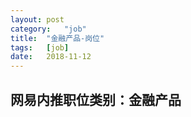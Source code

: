 ```yaml
---
layout:	post
category:	"job"
title:	"金融产品-岗位"
tags:	[job]
date:	2018-11-12
---
```

## 网易内推职位类别：金融产品
